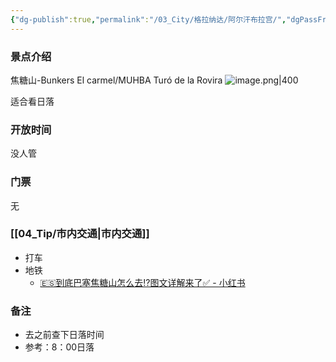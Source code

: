 ```yaml
---
{"dg-publish":true,"permalink":"/03_City/格拉纳达/阿尔汗布拉宫/","dgPassFrontmatter":true}
---
```


### 景点介绍
焦糖山-Bunkers El carmel/MUHBA Turó de la Rovira
![image.png|400](https://obsidan-1314364309.cos.ap-beijing.myqcloud.com/obsidan/20250304014720933.png)

适合看日落
### 开放时间
没人管
### 门票
无
### [[04_Tip/市内交通\|市内交通]]
+ 打车
+ 地铁
	+ [🇪🇸到底巴塞焦糖山怎么去⁉️图文详解来了✅ - 小红书](https://www.xiaohongshu.com/explore/668552a9000000000a0072f0?xsec_token=AB_yTImYblO8VfoDuduD3XHtInWeQlv1RI0lYCLqm0UKE=&xsec_source=pc_search&source=unknown)


### 备注
+ 去之前查下日落时间
+  参考：8：00日落